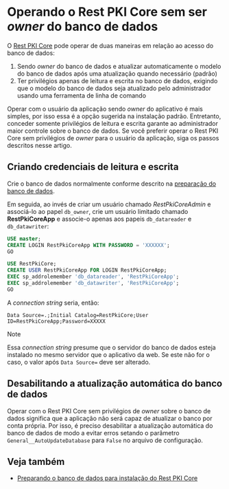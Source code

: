 ﻿# Operando o Rest PKI Core sem ser *owner* do banco de dados

O [Rest PKI Core](../index.md) pode operar de duas maneiras em relação ao acesso do banco de dados:

1. Sendo *owner* do banco de dados e atualizar automaticamente o modelo do banco de dados após uma atualização quando necessário (padrão)
1. Ter privilégios apenas de leitura e escrita no banco de dados, exigindo que o modelo do banco de dados seja atualizado pelo administrador usando uma ferramenta de linha de comando

Operar com o usuário da aplicação sendo *owner* do aplicativo é mais simples, por isso essa é a opção sugerida na instalação padrão. Entretanto, conceder somente privilégios de leitura e escrita
garante ao administrador maior controle sobre o banco de dados. Se você preferir operar o Rest PKI Core sem privilégios de *owner* para o usuário da aplicação, siga os passos descritos nesse artigo.

## Criando credenciais de leitura e escrita

Crie o banco de dados normalmente conforme descrito na [preparação do banco de dados](prepare-database.md).

Em seguida, ao invés de criar um usuário chamado *RestPkiCoreAdmin* e associá-lo ao papel `db_owner`, crie um usuário limitado chamado **RestPkiCoreApp**
e associe-o apenas aos papeis `db_datareader` e `db_datawriter`:

```sql
USE master;
CREATE LOGIN RestPkiCoreApp WITH PASSWORD = 'XXXXXX';
GO

USE RestPkiCore;
CREATE USER RestPkiCoreApp FOR LOGIN RestPkiCoreApp;
EXEC sp_addrolemember 'db_datareader', 'RestPkiCoreApp';
EXEC sp_addrolemember 'db_datawriter', 'RestPkiCoreApp';
GO
```

A *connection string* seria, então:

```
Data Source=.;Initial Catalog=RestPkiCore;User ID=RestPkiCoreApp;Password=XXXXX
```

> [!NOTE]
> Essa *connection string* presume que o servidor do banco de dados esteja instalado no mesmo servidor que o aplicativo da web. Se este não for o caso,
> o valor após `Data Source=` deve ser alterado.

## Desabilitando a atualização automática do banco de dados

Operar com o Rest PKI Core sem privilégios de *owner* sobre o banco de dados significa que a aplicação não será capaz de atualizar o banco por conta própria.
Por isso, é preciso desabilitar a atualização automática do banco de dados de modo a evitar erros setando o parâmetro `General__AutoUpdateDatabase` para
`False` no arquivo de configuração.

## Veja também

* [Preparando o banco de dados para instalação do Rest PKI Core](prepare-database.md)
